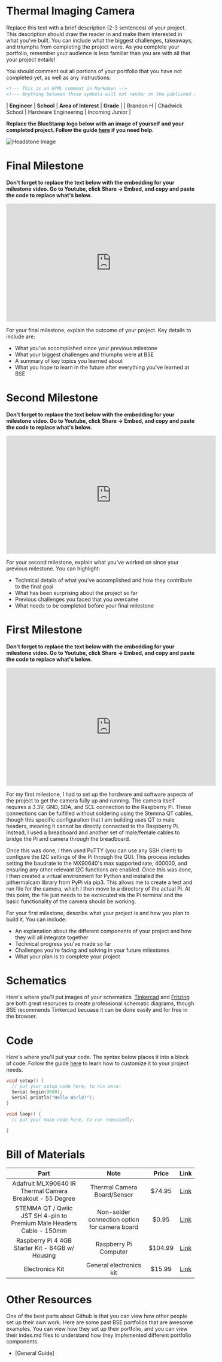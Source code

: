 # Thermal Imaging Camera
Replace this text with a brief description (2-3 sentences) of your project. This description should draw the reader in and make them interested in what you've built. You can include what the biggest challenges, takeaways, and triumphs from completing the project were. As you complete your portfolio, remember your audience is less familiar than you are with all that your project entails!

You should comment out all portions of your portfolio that you have not completed yet, as well as any instructions:
```HTML 
<!--- This is an HTML comment in Markdown -->
<!--- Anything between these symbols will not render on the published site -->
```

| **Engineer** | **School** | **Area of Interest** | **Grade** |
| Brandon H | Chadwick School | Hardware Engineering | Incoming Junior |

**Replace the BlueStamp logo below with an image of yourself and your completed project. Follow the guide [here](https://tomcam.github.io/least-github-pages/adding-images-github-pages-site.html) if you need help.**

![Headstone Image](logo.svg)
  
# Final Milestone

**Don't forget to replace the text below with the embedding for your milestone video. Go to Youtube, click Share -> Embed, and copy and paste the code to replace what's below.**

<iframe width="560" height="315" src="https://www.youtube.com/embed/F7M7imOVGug" title="YouTube video player" frameborder="0" allow="accelerometer; autoplay; clipboard-write; encrypted-media; gyroscope; picture-in-picture; web-share" allowfullscreen></iframe>

For your final milestone, explain the outcome of your project. Key details to include are:
- What you've accomplished since your previous milestone
- What your biggest challenges and triumphs were at BSE
- A summary of key topics you learned about
- What you hope to learn in the future after everything you've learned at BSE



# Second Milestone

**Don't forget to replace the text below with the embedding for your milestone video. Go to Youtube, click Share -> Embed, and copy and paste the code to replace what's below.**

<iframe width="560" height="315" src="https://www.youtube.com/embed/y3VAmNlER5Y" title="YouTube video player" frameborder="0" allow="accelerometer; autoplay; clipboard-write; encrypted-media; gyroscope; picture-in-picture; web-share" allowfullscreen></iframe>

For your second milestone, explain what you've worked on since your previous milestone. You can highlight:
- Technical details of what you've accomplished and how they contribute to the final goal
- What has been surprising about the project so far
- Previous challenges you faced that you overcame
- What needs to be completed before your final milestone 

# First Milestone

**Don't forget to replace the text below with the embedding for your milestone video. Go to Youtube, click Share -> Embed, and copy and paste the code to replace what's below.**

<iframe width="560" height="315" src="https://www.youtube.com/embed/CaCazFBhYKs" title="YouTube video player" frameborder="0" allow="accelerometer; autoplay; clipboard-write; encrypted-media; gyroscope; picture-in-picture; web-share" allowfullscreen></iframe>


For my first milestone, I had to set up the hardware and software aspects of the project to get the camera fully up and running. The camera itself requires a 3.3V, GND, SDA, and SCL connection to the Raspberry Pi. These connections can be fulfilled without soldering using the Stemma QT cables, though this specific configuration that I am building uses QT to male headers, meaning it cannot be directly connected to the Raspberry Pi. Instead, I used a breadboard and another set of male/female cables to bridge the Pi and camera through the breadboard.

Once this was done, I then used PuTTY (you can use any SSH client) to configure the I2C settings of the Pi through the GUI. This process includes setting the baudrate to the MX90640's max supported rate, 400000, and ensuring any other relevant I2C functions are enabled. Once this was done, I then created a virtual environment for Python and installed the pithermalcam library from PyPi via pip3. This allows me to create a test and run file for the camera, which I then move to a directory of the actual Pi. At this point, the file just needs to be excecuted via the Pi terminal and the basic functionality of the camera should be working.







For your first milestone, describe what your project is and how you plan to build it. You can include:
- An explanation about the different components of your project and how they will all integrate together
- Technical progress you've made so far
- Challenges you're facing and solving in your future milestones
- What your plan is to complete your project

# Schematics 
Here's where you'll put images of your schematics. [Tinkercad](https://www.tinkercad.com/blog/official-guide-to-tinkercad-circuits) and [Fritzing](https://fritzing.org/learning/) are both great resoruces to create professional schematic diagrams, though BSE recommends Tinkercad becuase it can be done easily and for free in the browser. 

# Code
Here's where you'll put your code. The syntax below places it into a block of code. Follow the guide [here]([url](https://www.markdownguide.org/extended-syntax/)) to learn how to customize it to your project needs. 

```c++
void setup() {
  // put your setup code here, to run once:
  Serial.begin(9600);
  Serial.println("Hello World!");
}

void loop() {
  // put your main code here, to run repeatedly:

}
```

# Bill of Materials

| **Part** | **Note** | **Price** | **Link** |
|:--:|:--:|:--:|:--:|
| Adafruit MLX90640 IR Thermal Camera Breakout - 55 Degree | Thermal Camera Board/Sensor | $74.95 | <a href="https://www.adafruit.com/product/4407"> Link </a> |
| STEMMA QT / Qwiic JST SH 4-pin to Premium Male Headers Cable - 150mm | Non-solder connection option for camera board | $0.95 | <a href="https://www.adafruit.com/product/4209"> Link </a> |
| Raspberry Pi 4 4GB Starter Kit - 64GB w/ Housing | Raspberry Pi Computer | $104.99 | <a href="https://a.co/d/bKFdsDf"> Link </a> |
| Electronics Kit | General electronics kit | $15.99 | <a href="https://a.co/d/hcAJmUk"> Link </a> |

# Other Resources
One of the best parts about Github is that you can view how other people set up their own work. Here are some past BSE portfolios that are awesome examples. You can view how they set up their portfolio, and you can view their index.md files to understand how they implemented different portfolio components.
- [General Guide] <a href="https://tomshaffner.github.io/PiThermalCam/">

